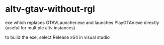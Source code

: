 # altv-gtav-without-rgl

exe which replaces GTAVLauncher.exe and launches PlayGTAV.exe directly (useful for multiple altv instances)

to build the exe, select Release x64 in visual studio
